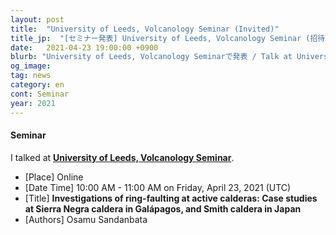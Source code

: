 ```yaml
---
layout: post
title:  "University of Leeds, Volcanology Seminar (Invited)"
title_jp:  "[セミナー発表] University of Leeds, Volcanology Seminar (招待講演)"
date:   2021-04-23 19:00:00 +0900
blurb: "University of Leeds, Volcanology Seminarで発表 / Talk at University of Leeds, Volcanology Seminar"
og_image:
tag: news
category: en
cont: Seminar
year: 2021
---
```


#### **Seminar**

I talked at [**University of Leeds, Volcanology Seminar**](https://environment.leeds.ac.uk/institute-geophysics-tectonics/doc/volcanology).

- [Place] Online
- [Date Time] 10:00 AM - 11:00 AM  on Friday, April 23, 2021 (UTC)
- [Title] **Investigations of ring-faulting at active calderas: Case studies at Sierra Negra caldera in Galápagos, and Smith caldera in Japan**
- [Authors] Osamu Sandanbata
